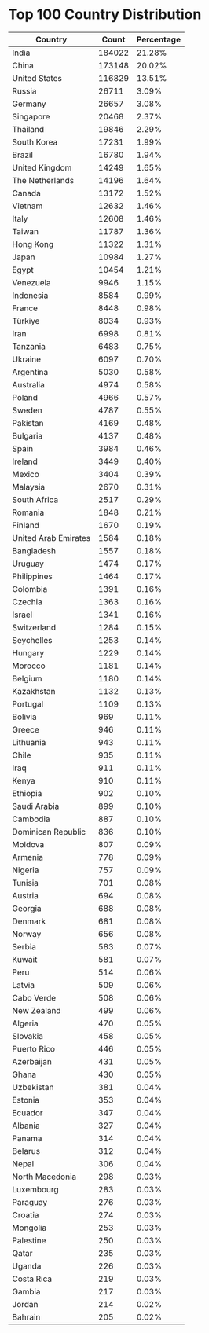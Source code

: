 # Top 100 Country Distribution
| Country | Count | Percentage |
|----|----|----|
| India | 184022 | 21.28% |
| China | 173148 | 20.02% |
| United States | 116829 | 13.51% |
| Russia | 26711 | 3.09% |
| Germany | 26657 | 3.08% |
| Singapore | 20468 | 2.37% |
| Thailand | 19846 | 2.29% |
| South Korea | 17231 | 1.99% |
| Brazil | 16780 | 1.94% |
| United Kingdom | 14249 | 1.65% |
| The Netherlands | 14196 | 1.64% |
| Canada | 13172 | 1.52% |
| Vietnam | 12632 | 1.46% |
| Italy | 12608 | 1.46% |
| Taiwan | 11787 | 1.36% |
| Hong Kong | 11322 | 1.31% |
| Japan | 10984 | 1.27% |
| Egypt | 10454 | 1.21% |
| Venezuela | 9946 | 1.15% |
| Indonesia | 8584 | 0.99% |
| France | 8448 | 0.98% |
| Türkiye | 8034 | 0.93% |
| Iran | 6998 | 0.81% |
| Tanzania | 6483 | 0.75% |
| Ukraine | 6097 | 0.70% |
| Argentina | 5030 | 0.58% |
| Australia | 4974 | 0.58% |
| Poland | 4966 | 0.57% |
| Sweden | 4787 | 0.55% |
| Pakistan | 4169 | 0.48% |
| Bulgaria | 4137 | 0.48% |
| Spain | 3984 | 0.46% |
| Ireland | 3449 | 0.40% |
| Mexico | 3404 | 0.39% |
| Malaysia | 2670 | 0.31% |
| South Africa | 2517 | 0.29% |
| Romania | 1848 | 0.21% |
| Finland | 1670 | 0.19% |
| United Arab Emirates | 1584 | 0.18% |
| Bangladesh | 1557 | 0.18% |
| Uruguay | 1474 | 0.17% |
| Philippines | 1464 | 0.17% |
| Colombia | 1391 | 0.16% |
| Czechia | 1363 | 0.16% |
| Israel | 1341 | 0.16% |
| Switzerland | 1284 | 0.15% |
| Seychelles | 1253 | 0.14% |
| Hungary | 1229 | 0.14% |
| Morocco | 1181 | 0.14% |
| Belgium | 1180 | 0.14% |
| Kazakhstan | 1132 | 0.13% |
| Portugal | 1109 | 0.13% |
| Bolivia | 969 | 0.11% |
| Greece | 946 | 0.11% |
| Lithuania | 943 | 0.11% |
| Chile | 935 | 0.11% |
| Iraq | 911 | 0.11% |
| Kenya | 910 | 0.11% |
| Ethiopia | 902 | 0.10% |
| Saudi Arabia | 899 | 0.10% |
| Cambodia | 887 | 0.10% |
| Dominican Republic | 836 | 0.10% |
| Moldova | 807 | 0.09% |
| Armenia | 778 | 0.09% |
| Nigeria | 757 | 0.09% |
| Tunisia | 701 | 0.08% |
| Austria | 694 | 0.08% |
| Georgia | 688 | 0.08% |
| Denmark | 681 | 0.08% |
| Norway | 656 | 0.08% |
| Serbia | 583 | 0.07% |
| Kuwait | 581 | 0.07% |
| Peru | 514 | 0.06% |
| Latvia | 509 | 0.06% |
| Cabo Verde | 508 | 0.06% |
| New Zealand | 499 | 0.06% |
| Algeria | 470 | 0.05% |
| Slovakia | 458 | 0.05% |
| Puerto Rico | 446 | 0.05% |
| Azerbaijan | 431 | 0.05% |
| Ghana | 430 | 0.05% |
| Uzbekistan | 381 | 0.04% |
| Estonia | 353 | 0.04% |
| Ecuador | 347 | 0.04% |
| Albania | 327 | 0.04% |
| Panama | 314 | 0.04% |
| Belarus | 312 | 0.04% |
| Nepal | 306 | 0.04% |
| North Macedonia | 298 | 0.03% |
| Luxembourg | 283 | 0.03% |
| Paraguay | 276 | 0.03% |
| Croatia | 274 | 0.03% |
| Mongolia | 253 | 0.03% |
| Palestine | 250 | 0.03% |
| Qatar | 235 | 0.03% |
| Uganda | 226 | 0.03% |
| Costa Rica | 219 | 0.03% |
| Gambia | 217 | 0.03% |
| Jordan | 214 | 0.02% |
| Bahrain | 205 | 0.02% |
